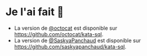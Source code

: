 # Je l'ai fait 💪

<!-- Merci de respecter l'ordre alphabétique des noms d'utilisateur -->

* La version de [@octocat](https://github.com/octocat) est disponible sur https://github.com/octocat/kata-sql.
* La version de [@SaskyaPanchaud](https://github.com/saskyapanchaud) est disponible sur https://github.com/saskyapanchaud/kata-sql.

